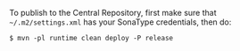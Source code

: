 To publish to the Central Repository, first make sure that `~/.m2/settings.xml`
has your SonaType credentials, then do:

```
$ mvn -pl runtime clean deploy -P release
```
